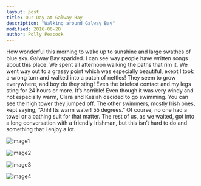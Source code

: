 ```yaml
---
layout: post
title: Our Day at Galway Bay
description: "Walking around Galway Bay"
modified: 2016-06-20
author: Polly Peacock
---
```


How wonderful this morning to wake up to sunshine and large swathes of blue sky. Galway Bay sparkled. I can see way people have written songs about this place. We spent all afternoon walking the paths that rim it. We went way out to a grassy point which was especially beautiful, exept I took a wrong turn and walked into a patch of nettles! They seem to grow everywhere, and boy do they sting! Even the briefest contact and my legs sting for 24 hours or more. It’s horrible! Even though it was very windy and not especially warm, Clara and Keziah decided to go swimming. You can see the high tower they jumped off. The other swimmers, mostly Irish ones, kept saying, “Ahh! Its warm water! 55 degrees.” Of course, no one had a towel or a bathing suit for that matter. The rest of us, as we waited, got into a long conversation with a friendly Irishman, but this isn’t hard to do and something that I enjoy a lot.

![image1](/ireland-france/images/day6-2.jpg)

![image2](/ireland-france/images/day6-4.jpg)

![image3](/ireland-france/images/day6-7.jpg)

![image4](/ireland-france/images/day6-8.jpg)
